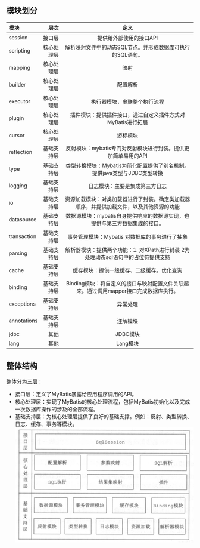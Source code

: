 ## 模块划分
| 模块 | 层次 | 定义 |
| :-----| ----: | :----: |
| session | 接口层 | 提供给外部使用的接口API |
| scripting | 核心处理层 | 解析映射文件中的动态SQL节点。并形成数据库可执行的SQL语句。 |
| mapping | 核心处理层 | 映射 |
| builder | 核心处理层 | 配置解析 |
| executor | 核心处理层 | 执行器模块，串联整个执行流程 |
| plugin | 核心处理层 | 插件模块：提供插件接口，通过自定义插件方式对MyBatis进行拓展 |
| cursor | 核心处理层 | 游标模块 |
| reflection | 基础支持层 | 反射模块：mybatis专门对反射模块进行封装。提供更加简单易用的API |
| type | 基础支持层 | 类型转换模块：Mybatis为简化配置提供了别名机制。提供java类型与JDBC类型转换 |
| logging | 基础支持层 | 日志模块：主要是集成第三方日志 |
| io | 基础支持层 | 资源加载模块：对类加载器进行了封装。确定类加载器顺序，并提供加载文件，以及其他资源的功能 |
| datasource | 基础支持层 | 数据源模块：mybatis自身提供响应的数据源实现，也提供与第三方数据集成的接口。 |
| transaction | 基础支持层 | 事务管理模块：Mybatis 对数据库的事务进行了抽象 |
| parsing | 基础支持层 | 解析器模块：提供两个功能：1. 对XPath进行封装 2为处理动态sql语句中的占位符提供支持 |
| cache | 基础支持层 | 缓存模块：提供一级缓存、二级缓存。优化查询 |
| binding | 基础支持层 | Binding模块：将自定义的接口与映射配置文件关联起来。通过调用mapper接口完成数据库执行。 |
| exceptions | 基础支持层 | 异常处理 |
| annotations | 基础支持层 | 注解模块 |
| jdbc | 其他 | JDBC模块 |
| lang | 其他 | Lang模块 |

## 整体结构
整体分为三层：  
* 接口层：定义了MyBatis暴露给应用程序调用的API。  
* 核心处理层：实现了MyBatis的核心处理流程，包括MyBatis初始化以及完成一次数据库操作的涉及的全部流程。  
* 基础支持层：为核心处理层提供了良好的基础支撑。例如：反射、类型转换、日志、缓存、事务等模块。  
![RUNOOB 结构图](mybatis整体结构.jpg)